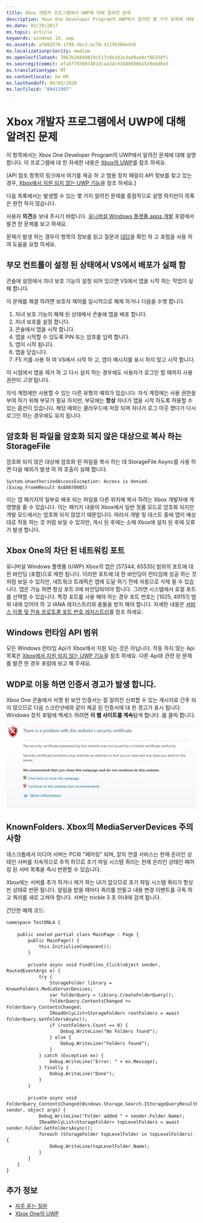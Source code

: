 ```yaml
---
title: Xbox 개발자 프로그램에서 UWP에 대해 알려진 문제
description: Xbox One Developer Program의 UWP에서 알려진 몇 가지 문제에 대해 알아보고 다른 도움말 리소스에 액세스 하는 방법을 참조 하세요.
ms.date: 03/29/2017
ms.topic: article
keywords: windows 10, uwp
ms.assetid: a7b82570-1f99-4bc3-ac78-412f6360e936
ms.localizationpriority: medium
ms.openlocfilehash: 7867b26849019c517c0e3d2e3ad9aa0cf86158fc
ms.sourcegitcommit: efa5f793607481dcae24cd1b886886a549e8d6e5
ms.translationtype: MT
ms.contentlocale: ko-KR
ms.lasthandoff: 09/03/2020
ms.locfileid: "89411997"
---
```

# <a name="known-issues-with-uwp-on-xbox-developer-program"></a>Xbox 개발자 프로그램에서 UWP에 대해 알려진 문제

이 항목에서는 Xbox One Developer Program의 UWP에서 알려진 문제에 대해 설명 합니다. 이 프로그램에 대 한 자세한 내용은 [Xbox의 UWP](index.md)를 참조 하세요. 

\[API 참조 항목의 링크에서 여기를 제공 하 고 범용 장치 패밀리 API 정보를 찾고 있는 경우, [Xbox에서 지원 되지 않는 UWP 기능](/uwp/extension-sdks/uwp-limitations-on-xbox)을 참조 하세요.\]

다음 목록에서는 발생할 수 있는 몇 가지 알려진 문제를 중점적으로 설명 하지만이 목록은 완전 하지 않습니다.

사용자 **의견**을 보내 주시기 바랍니다. [유니버설 Windows 플랫폼 apps 개발](https://social.msdn.microsoft.com/forums/windowsapps/home?forum=wpdevelop) 포럼에서 발견 한 문제를 보고 하세요. 

문제가 발생 하는 경우이 항목의 정보를 읽고 질문과 [대답](frequently-asked-questions.md)을 확인 하 고 포럼을 사용 하 여 도움을 요청 하세요.

 
## <a name="deploying-from-vs-fails-with-parental-controls-turned-on"></a>부모 컨트롤이 설정 된 상태에서 VS에서 배포가 실패 함

콘솔에 설정에서 자녀 보호 기능이 설정 되어 있으면 VS에서 앱을 시작 하는 작업이 실패 합니다.

이 문제를 해결 하려면 보호자 제어를 일시적으로 해제 하거나 다음을 수행 합니다.
1. 자녀 보호 기능이 해제 된 상태에서 콘솔에 앱을 배포 합니다.
2. 자녀 보호를 설정 합니다.
3. 콘솔에서 앱을 시작 합니다.
4. 앱을 시작할 수 있도록 PIN 또는 암호를 입력 합니다.
5. 앱이 시작 됩니다.
6. 앱을 닫습니다.
7. F5 키를 사용 하 여 VS에서 시작 하 고, 앱이 메시지를 표시 하지 않고 시작 합니다.

이 시점에서 앱을 제거 하 고 다시 설치 하는 경우에도 사용자가 로그인 할 때까지 사용 권한이 _고정_ 됩니다.
 
자식 계정에만 사용할 수 있는 다른 유형의 예외가 있습니다. 자식 계정에는 사용 권한을 부여 하기 위해 부모가 필요 하지만, 부모에는 **항상** 자녀가 앱을 시작 하도록 허용할 수 있는 옵션이 있습니다. 해당 예외는 클라우드에 저장 되며 자녀가 로그 아웃 했다가 다시 로그인 하는 경우에도 유지 됩니다.

## <a name="storagefilecopyasync-fails-to-copy-encrypted-files-to-unencrypted-destination"></a>암호화 된 파일을 암호화 되지 않은 대상으로 복사 하는 StorageFile 

암호화 되지 않은 대상에 암호화 된 파일을 복사 하는 데 StorageFile Async를 사용 하면 다음 예외가 발생 하 여 호출이 실패 합니다.

```
System.UnauthorizedAccessException: Access is denied. (Excep_FromHResult 0x80070005)
```

이는 앱 패키지의 일부로 배포 되는 파일을 다른 위치에 복사 하려는 Xbox 개발자에 게 영향을 줄 수 있습니다. 이는 패키지 내용이 Xbox에서 일반 정품 모드로 암호화 되지만 개발 모드에서는 암호화 되지 않았기 때문입니다. 따라서 개발 및 테스트 중에 앱이 예상 대로 작동 하는 것 처럼 보일 수 있지만, 게시 된 후에는 소매 Xbox에 설치 된 후에 오류가 발생 합니다.
 

## <a name="blocked-networking-ports-on-xbox-one"></a>Xbox One의 차단 된 네트워킹 포트

유니버설 Windows 플랫폼 (UWP) Xbox의 앱은 [57344, 65535] 범위의 포트에 대 한 바인딩 (포함)으로 제한 됩니다. 이러한 포트에 대 한 바인딩이 런타임에 성공 하는 것 처럼 보일 수 있지만, 네트워크 트래픽은 앱에 도달 하기 전에 자동으로 삭제 될 수 있습니다. 앱은 가능 하면 항상 포트 0에 바인딩되어야 합니다. 그러면 시스템에서 로컬 포트를 선택할 수 있습니다. 특정 포트를 사용 해야 하는 경우 포트 번호는 [1025, 49151] 범위 내에 있어야 하 고 IANA 레지스트리와 충돌을 방지 해야 합니다. 자세한 내용은 [서비스 이름 및 전송 프로토콜 포트 번호 레지스트리](https://www.iana.org/assignments/service-names-port-numbers/service-names-port-numbers.xhtml)를 참조 하세요.

## <a name="windows-runtime-api-coverage"></a>Windows 런타임 API 범위

모든 Windows 런타임 Api가 Xbox에서 지원 되는 것은 아닙니다. 작동 하지 않는 Api 목록은 [Xbox에서 지원 되지 않는 UWP 기능](/uwp/extension-sdks/uwp-limitations-on-xbox)을 참조 하세요. 다른 Api와 관련 된 문제를 발견 한 경우 포럼에 보고 해 주세요.

## <a name="navigating-to-wdp-causes-a-certificate-warning"></a>WDP로 이동 하면 인증서 경고가 발생 합니다.

Xbox One 콘솔에서 서명 된 보안 인증서는 잘 알려진 신뢰할 수 있는 게시자로 간주 되지 않으므로 다음 스크린샷에와 같이 제공 된 인증서에 대 한 경고가 표시 됩니다. Windows 장치 포털에 액세스 하려면 **이 웹 사이트를 계속**탐색 합니다 .를 클릭 합니다.

![웹 사이트 보안 인증서 경고](images/security_cert_warning.jpg)


## <a name="knownfoldersmediaserverdevices-caveat-on-xbox"></a>KnownFolders. Xbox의 MediaServerDevices 주의 사항

데스크톱에서 미디어 서버는 PC와 "페어링" 되며, 장치 연결 서비스는 현재 온라인 상태인 서버를 지속적으로 추적 하므로 초기 파일 시스템 쿼리는 현재 온라인 상태인 페어링 된 서버 목록을 즉시 반환할 수 있습니다.

Xbox에는 서버를 추가 하거나 제거 하는 UI가 없으므로 초기 파일 시스템 쿼리가 항상 빈 상태로 반환 됩니다. 알림을 받을 때마다 쿼리를 만들고 내용 변경 이벤트를 구독 하 고 쿼리를 새로 고쳐야 합니다. 서버는 trickle 3 초 이내에 검색 됩니다.

간단한 예제 코드:

```
namespace TestDNLA {

    public sealed partial class MainPage : Page {
        public MainPage() {
            this.InitializeComponent();
        }

        private async void FindFiles_Click(object sender, RoutedEventArgs e) {
            try {
                StorageFolder library = KnownFolders.MediaServerDevices;
                var folderQuery = library.CreateFolderQuery();
                folderQuery.ContentsChanged += FolderQuery_ContentsChanged;
                IReadOnlyList<StorageFolder> rootFolders = await folderQuery.GetFoldersAsync();
                if (rootFolders.Count == 0) {
                    Debug.WriteLine("No Folders found");
                } else {
                    Debug.WriteLine("Folders found");
                }
            } catch (Exception ex) {
                Debug.WriteLine("Error: " + ex.Message);
            } finally {
                Debug.WriteLine("Done");
            }
        }

        private async void FolderQuery_ContentsChanged(Windows.Storage.Search.IStorageQueryResultBase sender, object args) {
            Debug.WriteLine("Folder added " + sender.Folder.Name);
            IReadOnlyList<StorageFolder> topLevelFolders = await sender.Folder.GetFoldersAsync();
            foreach (StorageFolder topLevelFolder in topLevelFolders) {
                Debug.WriteLine(topLevelFolder.Name);
            }
        }
    }
}
```

## <a name="see-also"></a>추가 정보
- [자주 묻는 질문](frequently-asked-questions.md)
- [Xbox One의 UWP](index.md)